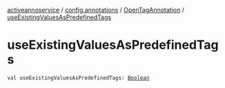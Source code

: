 [activeannoservice](../../index.md) / [config.annotations](../index.md) / [OpenTagAnnotation](index.md) / [useExistingValuesAsPredefinedTags](./use-existing-values-as-predefined-tags.md)

# useExistingValuesAsPredefinedTags

`val useExistingValuesAsPredefinedTags: `[`Boolean`](https://kotlinlang.org/api/latest/jvm/stdlib/kotlin/-boolean/index.html)